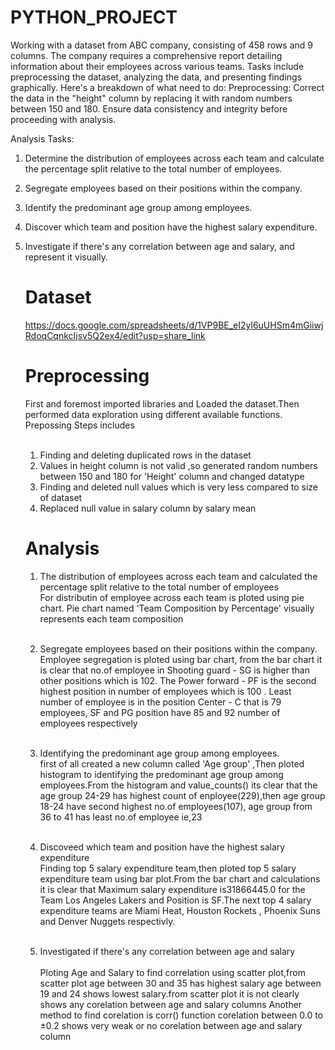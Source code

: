 # PYTHON_PROJECT
Working with a dataset from ABC company, consisting of 458 rows and 9 columns. The company requires a comprehensive report detailing information about their employees across various teams. Tasks include preprocessing the dataset, analyzing the data, and presenting  findings graphically. Here's a breakdown of what need to do:
Preprocessing:
Correct the data in the "height" column by replacing it with random numbers between 150 and 180. Ensure data consistency and integrity before proceeding with analysis. 

Analysis Tasks:
1. Determine the distribution of employees across each team and calculate the percentage split relative to the total number of employees. <br>
2. Segregate employees based on their positions within the company. 
3. Identify the predominant age group among employees. 
4. Discover which team and position have the highest salary expenditure. 
5. Investigate if there's any correlation between age and salary, and represent it visually.

   # Dataset
   https://docs.google.com/spreadsheets/d/1VP9BE_eI2yl6uUHSm4mGiiwjRdoqCqnkcIjsv5Q2ex4/edit?usp=share_link

   # Preprocessing
   First and foremost imported libraries and Loaded the dataset.Then performed data exploration using different available functions. 
   Prepossing Steps includes <br> <br>
   1. Finding and deleting duplicated rows in the dataset  <br>
   2. Values in height column is not valid ,so generated random numbers between 150 and 180 for 'Height' column and changed datatype <br>
   3. Finding and deleted null values which is very less compared to size of dataset <br>
   4. Replaced null value in salary column by salary mean <br>

   # Analysis
   1. The distribution of employees across each team and calculated the percentage split relative to the total number of employees<br>
        For distributin of employee across each team is ploted using pie chart. Pie chart named 'Team Composition by Percentage' visually represents each team 
      composition <br><br>

   2. Segregate employees based on their positions within the company.<br>
         Employee segregation is ploted using bar chart, from the bar chart it is clear that no.of employee in Shooting guard - SG is higher than other positions 
       which is 102. The  Power forward - PF  is the second highest position in  number of employees which is 100 . Least number of employee is in the position 
       Center - C that is 79 employees, SF and  PG position have 85 and  92 number of employees respectively <br><br>

   3. Identifying the predominant age group among employees.<br>
       first of all created a new column called 'Age group' ,Then ploted histogram to identifying the predominant age group among employees.From the histogram and 
   value_counts() its clear that the age group 24-29 has highest count of enployee(229),then age group 18-24 have second highest no.of employees(107), age group 
   from 36 to 41 has least no.of employee ie,23 <br><br>

   4. Discoveed which team and position have the highest salary expenditure <br>
      Finding top 5 salary expenditure team,then ploted top 5 salary expenditure  team using bar plot.From the bar chart and calculations it is clear that Maximum 
    salary expenditure is31866445.0 for the Team Los Angeles Lakers and Position is SF.The next top 4  salary expenditure  teams are Miami Heat, Houston Rockets , 
    Phoenix Suns and Denver Nuggets respectivly. <br><br>

   5.  Investigated if there's any correlation between age and salary <br><br>
    Ploting Age and Salary to find correlation using scatter plot,from scatter plot age between 30 and 35 has highest salary age between 19 and 24 shows lowest 
    salary.from scatter plot it is not clearly shows any corelation between age and salary columns
   Another method to find corelation is corr() function
   corelation between 0.0 to ±0.2 shows very weak or no corelation between age and salary column

   



   
   
      


   

